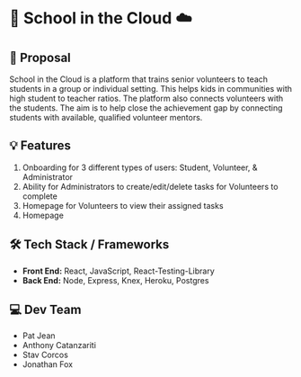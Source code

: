 # 🏫 School in the Cloud ☁️

## 📝 Proposal
School in the Cloud is a platform that trains senior volunteers to teach students in a group or individual setting. This helps kids in communities with high student to teacher ratios. The platform also connects volunteers with the students. The aim is to help close the achievement gap by connecting students with available, qualified volunteer mentors.
 
## 💡 Features
1. Onboarding for 3 different types of users: Student, Volunteer, & Administrator
2. Ability for Administrators to create/edit/delete tasks for Volunteers to complete
3. Homepage for Volunteers to view their assigned tasks
4. Homepage

## 🛠 Tech Stack / Frameworks
- **Front End:** React, JavaScript, React-Testing-Library
- **Back End:** Node, Express, Knex, Heroku, Postgres

## 💻 Dev Team
- Pat Jean
- Anthony Catanzariti
- Stav Corcos
- Jonathan Fox
